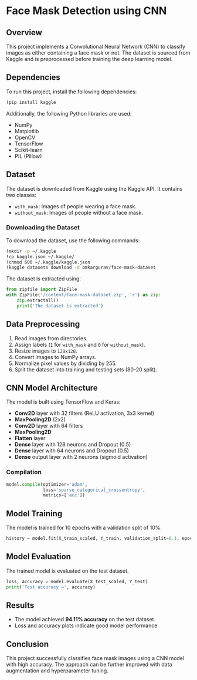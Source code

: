 # Face Mask Detection using CNN

## Overview
This project implements a Convolutional Neural Network (CNN) to classify images as either containing a face mask or not. The dataset is sourced from Kaggle and is preprocessed before training the deep learning model.

## Dependencies
To run this project, install the following dependencies:
```sh
!pip install kaggle
```

Additionally, the following Python libraries are used:
- NumPy
- Matplotlib
- OpenCV
- TensorFlow
- Scikit-learn
- PIL (Pillow)

## Dataset
The dataset is downloaded from Kaggle using the Kaggle API. It contains two classes:
- `with_mask`: Images of people wearing a face mask.
- `without_mask`: Images of people without a face mask.

### Downloading the Dataset
To download the dataset, use the following commands:
```sh
!mkdir -p ~/.kaggle
!cp kaggle.json ~/.kaggle/
!chmod 600 ~/.kaggle/kaggle.json
!kaggle datasets download -d omkargurav/face-mask-dataset
```
The dataset is extracted using:
```python
from zipfile import ZipFile
with ZipFile('/content/face-mask-dataset.zip', 'r') as zip:
    zip.extractall()
    print('The dataset is extracted')
```

## Data Preprocessing
1. Read images from directories.
2. Assign labels (`1` for `with_mask` and `0` for `without_mask`).
3. Resize images to `128x128`.
4. Convert images to NumPy arrays.
5. Normalize pixel values by dividing by 255.
6. Split the dataset into training and testing sets (80-20 split).

## CNN Model Architecture
The model is built using TensorFlow and Keras:
- **Conv2D** layer with 32 filters (ReLU activation, 3x3 kernel)
- **MaxPooling2D** (2x2)
- **Conv2D** layer with 64 filters
- **MaxPooling2D**
- **Flatten** layer
- **Dense** layer with 128 neurons and Dropout (0.5)
- **Dense** layer with 64 neurons and Dropout (0.5)
- **Dense** output layer with 2 neurons (sigmoid activation)

### Compilation
```python
model.compile(optimizer='adam',
              loss='sparse_categorical_crossentropy',
              metrics=['acc'])
```

## Model Training
The model is trained for 10 epochs with a validation split of 10%.
```python
history = model.fit(X_train_scaled, Y_train, validation_split=0.1, epochs=10)
```

## Model Evaluation
The trained model is evaluated on the test dataset.
```python
loss, accuracy = model.evaluate(X_test_scaled, Y_test)
print('Test accuracy =', accuracy)
```

## Results
- The model achieved **94.11% accuracy** on the test dataset.
- Loss and accuracy plots indicate good model performance.

## Conclusion
This project successfully classifies face mask images using a CNN model with high accuracy. The approach can be further improved with data augmentation and hyperparameter tuning.

